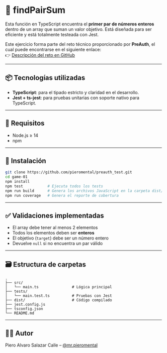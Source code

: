# 🧠 findPairSum

Esta función en TypeScript encuentra el **primer par de números enteros** dentro de un array que suman un valor objetivo. Está diseñada para ser eficiente y está totalmente testeada con Jest.

Este ejercicio forma parte del reto técnico proporcionado por **PreAuth**, el cual puede encontrarse en el siguiente enlace:  
👉 [Descripción del reto en GitHub](https://github.com/preauth-io/challenge/tree/main/game-01)

---

## 📦 Tecnologías utilizadas

- **TypeScript**: para el tipado estricto y claridad en el desarrollo.
- **Jest + ts-jest**: para pruebas unitarias con soporte nativo para TypeScript.

---

## 📌 Requisitos

- Node.js ≥ 14
- npm

---

## 🚀 Instalación

```bash
git clone https://github.com/pieromental/preauth_test.git
cd game-01
npm install
npm test           # Ejecuta todos los tests
npm run build      # Genera los archivos JavaScript en la carpeta dist/
npm run coverage   # Genera el reporte de cobertura
```

---

## ✅ Validaciones implementadas

- El array debe tener al menos 2 elementos
- Todos los elementos deben ser **enteros**
- El objetivo (`target`) debe ser un número entero
- Devuelve `null` si no encuentra un par válido

---

## 🗃️ Estructura de carpetas

```
.
├── src/
│   └── main.ts               # Lógica principal
├── tests/
│   └── main.test.ts          # Pruebas con Jest
├── dist/                     # Código compilado
├── jest.config.js
├── tsconfig.json
└── README.md
```

---

## 👨‍💻 Autor

Piero Alvaro Salazar Calle – [@mr.pieromental](https://github.com/mr.pieromental)

